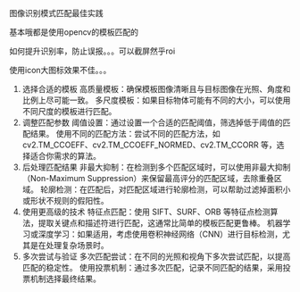 图像识别模式匹配最佳实践

基本哦都是使用opencv的模板匹配的


如何提升识别率，防止误报。。。可以截屏然乎roi



使用icon大图标效果不佳。。。
1. 选择合适的模板
高质量模板：确保模板图像清晰且与目标图像在光照、角度和比例上尽可能一致。
多尺度模板：如果目标物体可能有不同的大小，可以使用不同尺度的模板进行匹配。
3. 调整匹配参数
阈值设置：通过设置一个合适的匹配阈值，筛选掉低于阈值的匹配结果。
使用不同的匹配方法：尝试不同的匹配方法，如 cv2.TM_CCOEFF、cv2.TM_CCOEFF_NORMED、cv2.TM_CCORR 等，选择适合你需求的算法。
4. 后处理匹配结果
非最大抑制：在检测到多个匹配区域时，可以使用非最大抑制（Non-Maximum Suppression）来保留最高评分的匹配区域，去除重叠区域。
轮廓检测：在匹配后，对匹配区域进行轮廓检测，可以帮助过滤掉面积小或形状不规则的假阳性。
5. 使用更高级的技术
特征点匹配：使用 SIFT、SURF、ORB 等特征点检测算法，提取关键点和描述符进行匹配，这通常比简单的模板匹配更鲁棒。
机器学习或深度学习：如果适用，考虑使用卷积神经网络（CNN）进行目标检测，尤其是在处理复杂场景时。
6. 多次尝试与验证
多次匹配尝试：在不同的光照和视角下多次尝试匹配，以提高匹配的稳定性。
使用投票机制：通过多次匹配，记录不同匹配的结果，采用投票机制选择最终结果。


